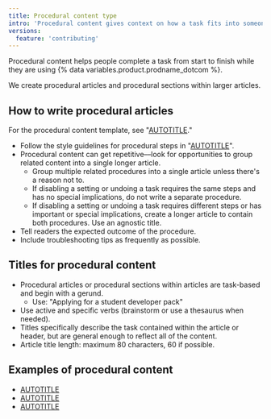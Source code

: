 ```yaml
---
title: Procedural content type
intro: 'Procedural content gives context on how a task fits into someone''s larger goal.'
versions:
  feature: 'contributing'
---
```


Procedural content helps people complete a task from start to finish while they are using {% data variables.product.prodname_dotcom %}.

We create procedural articles and procedural sections within larger articles.

## How to write procedural articles

For the procedural content template, see "[AUTOTITLE](/contributing/writing-for-github-docs/templates#procedural-article-template)."

- Follow the style guidelines for procedural steps in "[AUTOTITLE](/contributing/style-guide-and-content-model/style-guide#procedural-steps)".
- Procedural content can get repetitive––look for opportunities to group related content into a single longer article.
  - Group multiple related procedures into a single article unless there's a reason not to.
  - If disabling a setting or undoing a task requires the same steps and has no special implications, do not write a separate procedure.
  - If disabling a setting or undoing a task requires different steps or has important or special implications, create a longer article to contain both procedures. Use an agnostic title.
- Tell readers the expected outcome of the procedure.
- Include troubleshooting tips as frequently as possible.

## Titles for procedural content

- Procedural articles or procedural sections within articles are task-based and begin with a gerund.
  - Use: "Applying for a student developer pack"
- Use active and specific verbs (brainstorm or use a thesaurus when needed).
- Titles specifically describe the task contained within the article or header, but are general enough to reflect all of the content.
- Article title length: maximum 80 characters, 60 if possible.

## Examples of procedural content

- [AUTOTITLE](/free-pro-team@latest/billing/managing-your-github-billing-settings/adding-information-to-your-receipts)
- [AUTOTITLE](/enterprise-cloud@latest/admin/user-management/managing-users-in-your-enterprise/inviting-people-to-manage-your-enterprise)
- [AUTOTITLE](/actions/using-workflows/using-starter-workflows)
